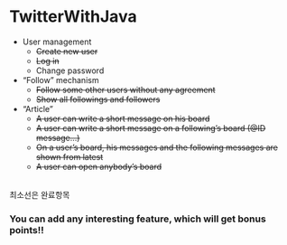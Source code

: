 # TwitterWithJava


+ User management
  - ~~Create new user~~
  - ~~Log in~~
  - Change password
+ “Follow” mechanism
  - ~~Follow some other users without any agreement~~
  - ~~Show all followings and followers~~
+ “Article”
  - ~~A user can write a short message on his board~~
  - ~~A user can write a short message on a following’s board (@ID message…)~~
  - ~~On a user’s board, his messages and the following messages are shown from latest~~
  - ~~A user can open anybody’s board~~
</br>
최소선은 완료항목   

### You can add any interesting feature, which will get bonus points!!
